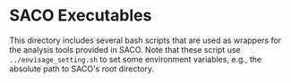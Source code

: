 # SACO Executables

This directory includes several bash scripts that are used as wrappers
for the analysis tools provided in SACO. Note that these script use
`../envisage_setting.sh` to set some environment variables, e.g., the
absolute path to SACO's root directory.
